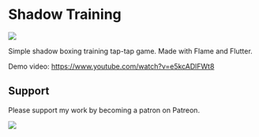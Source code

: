 # Shadow Training

![](https://jap.alekhin.io/wp-content/uploads/2019/05/shadow-training-dialog.jpg)

Simple shadow boxing training tap-tap game. Made with Flame and Flutter.

Demo video: https://www.youtube.com/watch?v=e5kcADlFWt8

## Support

Please support my work by becoming a patron on Patreon.

[![](https://jap.alekhin.io/wp-content/uploads/2019/03/become-patron-button.png)](https://www.patreon.com/bePatron?u=6507717)
